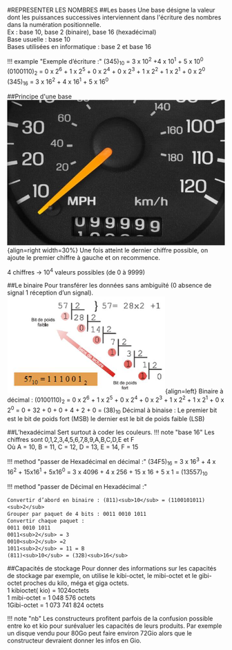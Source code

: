 #REPRESENTER LES NOMBRES
##Les bases
Une base désigne la valeur dont les puissances successives interviennent dans l'écriture des nombres dans la numération positionnelle.  
Ex : base 10, base 2 (binaire), base 16 (hexadécimal)  
Base usuelle : base 10  
Bases utilisées en informatique : base 2 et base 16  

!!! example "Exemple d’écriture :"
	(345)<sub>10</sub> = 3 x 10<sup>2</sup> +4 x 10<sup>1</sup> + 5 x 10<sup>0</sup>  
	(0100110)<sub>2</sub> = 0 x 2<sup>6</sup> + 1 x 2<sup>5</sup> + 0 x 2<sup>4</sup> + 0 x 2<sup>3</sup> + 1 x 2<sup>2</sup> + 1 x 2<sup>1</sup> + 0 x 2<sup>0</sup>  
	(345)<sub>16</sub> = 3 x 16<sup>2</sup> + 4 x 16<sup>1</sup> + 5 x 16<sup>0</sup>  

##Principe d'une base
![compteur](img/compteur.jpg){align=right width=30%}
Une fois atteint le dernier chiffre possible, on ajoute le premier chiffre à gauche et on recommence.

4 chiffres → 10<sup>4</sup> valeurs possibles (de 0 à 9999) 

##Le binaire
Pour transférer les données sans ambiguïté (0 absence de signal 1 réception d’un signal).
![conversion binaire decimal](img/conv_dec_bin.PNG){align=left}
Binaire à décimal :
(0100110)<sub>2</sub> = 0 x 2<sup>6</sup> + 1 x 2<sup>5</sup> + 0 x 2<sup>4</sup> + 0 x 2<sup>3</sup> + 1 x 2<sup>2</sup> + 1 x 2<sup>1</sup> + 0 x 2<sup>0</sup>
= 0 + 32 + 0 + 0 + 4 + 2 + 0 = (38)<sub>10</sub>
Décimal à binaise :
Le premier bit est le bit de poids fort (MSB) le dernier est le bit de poids faible (LSB)    

##L’hexadécimal
Sert surtout à coder les couleurs.
!!! note "base 16"
	Les chiffres sont 0,1,2,3,4,5,6,7,8,9,A,B,C,D,E et F  
	Où A = 10, B = 11, C = 12, D = 13, E = 14, F = 15

!!! method "passer de Hexadécimal en décimal :"
	(34F5)<sub>16</sub> = 3 x 16<sup>3</sup> + 4 x 16<sup>2</sup> + 15x16<sup>1</sup> + 5x16<sup>0</sup> =
	3 x 4096 + 4 x 256 + 15 x 16 + 5 x 1 = (13557)<sub>10</sub>

!!! method "passer de Décimal en Hexadécimal :"
	  
	Convertir d’abord en binaire : (811)<sub>10</sub> = (1100101011)<sub>2</sub>   
	Grouper par paquet de 4 bits : 0011 0010 1011   
	Convertir chaque paquet :   
	0011 0010 1011  
	0011<sub>2</sub> = 3   	   
	0010<sub>2</sub> =2     
	1011<sub>2</sub> = 11 = B   
	(811)<sub>10</sub> = (32B)<sub>16</sub>  
	 
	


##Capacités de stockage
Pour donner des informations sur les capacités de stockage par exemple, on utilise le kibi-octet, le mibi-octet et le gibi-octet proches du kilo, méga et giga octets.  
1 kibioctet( kio) = 1024octets  
1 mibi-octet = 1 048 576 octets  
1Gibi-octet = 1 073 741 824 octets  

!!! note "nb"
	Les constructeurs profitent parfois de la confusion possible entre ko et kio pour surévaluer les capacités de leurs produits. Par exemple un disque vendu pour 80Go peut faire environ 72Gio alors que le constructeur devraient donner les infos en Gio.